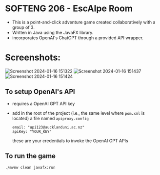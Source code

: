 # SOFTENG 206 - EscAIpe Room

- This is a point-and-click adventure game created collaboratively with a group of 3.
- Written in Java using the JavaFX library.
- incorporates OpenAI's ChatGPT through a provided API wrapper.
# Screenshots:
![Screenshot 2024-01-16 151322](https://github.com/yichenhsiaonz/EscAIpe-room-final/assets/79343535/c9785f2c-9e1d-4fe7-aaee-20b81bdf6683)
![Screenshot 2024-01-16 151437](https://github.com/yichenhsiaonz/EscAIpe-room-final/assets/79343535/d782402c-8428-42be-85d7-5bbd99437f3c)
![Screenshot 2024-01-16 151424](https://github.com/yichenhsiaonz/EscAIpe-room-final/assets/79343535/8f92c3bc-cf99-4c67-a4ca-b6158ab7974f)

## To setup OpenAI's API

- requires a OpenAI GPT API key
- add in the root of the project (i.e., the same level where `pom.xml` is located) a file named `apiproxy.config`

  ```
  email: "upi123@aucklanduni.ac.nz"
  apiKey: "YOUR_KEY"
  ```
  these are your credentials to invoke the OpenAI GPT APIs

## To run the game

`./mvnw clean javafx:run`
